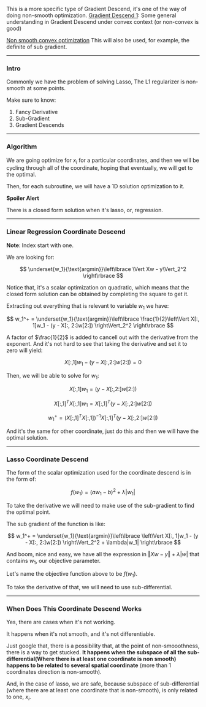 This is a more specific type of Gradient Descend, it's one of the way of doing non-smooth optimization. 
[Gradient Descend 1](../AMATH%20515%20Optimization%20Fundamentals/Gradient%20Descend/Gradient%20Descend%201.md): Some general understanding in Gradient Descend under convex context (or non-convex is good)

[Non smooth convex optimization](../AMATH%20515%20Optimization%20Fundamentals/Proximal%20Gradient%20Descend/Non%20smooth%20convex%20optimization.md)
This will also be used, for example, the definite of sub gradient.

---
### **Intro**
Commonly we have the problem of solving Lasso, The L1 regularizer is non-smooth at some points. 

Make sure to know: 
1. Fancy Derivative 
2. Sub-Gradient 
3. Gradient Descends

---
### **Algorithm**

We are going optimize for $x_i$ for a particular coordinates, and then we will be cycling through all of the coordinate, hoping that eventually, we will get to the optimal. 

Then, for each subroutine, we will have a 1D solution optimization to it. 

**Spoiler Alert**

There is a closed form solution when it's lasso, or, regression. 


---
### **Linear Regression Coordinate Descend**

**Note**: Index start with one. 

We are looking for: 

$$
\underset{w_1}{\text{argmin}}\left\lbrace
    \Vert Xw  - y\Vert_2^2
\right\rbrace
$$

Notice that, it's a scalar optimization on quadratic, which means that the closed form solution can be obtained by completing the square to get it. 

Extracting out everything that is relevant to variable $w_1$ we have: 

$$
w_1^+ = \underset{w_1}{\text{argmin}}\left\lbrace
    \frac{1}{2}\left\Vert
         X[:, 1]w_1 - (y - X[:, 2:]w[2:])
    \right\Vert_2^2
\right\rbrace
$$

A factor of $\frac{1}{2}$ is added to cancell out with the derivative from the exponent. And it's not hard to see that taking the derivative and set it to zero will yield: 

$$
X[:, 1]w_1 - (y - X[:, 2:]w[2:]) = 0
$$

Then, we will be able to solve for $w_1$: 

$$
X[:, 1]w_1 = (y - X[:, 2:]w[2:]) 
$$

$$
X[:, 1]^T X[:, 1]w_1 = X[:, 1]^T(y - X[:, 2:]w[2:]) 
$$

$$
w_1^+ = (X[:, 1]^T X[:, 1])^{-1}X[:, 1]^T(y - X[:, 2:]w[2:]) 
$$

And it's the same for other coordinate, just do this and then we will have the optimal solution. 


---
### **Lasso Coordinate Descend**

The form of the scalar optimization used for the coordinate descend is in the form of: 

$$
f(w_1) = (aw_1 - b)^2 + \lambda |w_1|
$$

To take the derivative we will need to make use of the sub-gradient to find the optimal point. 

The sub gradient of the function is like: 

$$
w_1^+ = \underset{w_1}{\text{argmin}}\left\lbrace
    \left\Vert
         X[:, 1]w_1 - (y - X[:, 2:]w[2:])
    \right\Vert_2^2 + \lambda|w_1|
\right\rbrace
$$

And boom, nice and easy, we have all the expression in $\Vert Xw - y\Vert + \lambda |w|$ that contains $w_1$, our objective parameter. 

Let's name the objective function above to be $f(w_1)$. 

To take the derivative of that, we will need to use sub-differential. 


---
### **When Does This Coordinate Descend Works**

Yes, there are cases when it's not working. 

It happens when it's not smooth, and it's not differentiable. 

Just google that, there is a possibility that, at the point of non-smooothness, there is a way to get stucked. **It happens when the subspace of all the sub-differential(Where there is at least one coordinate is non smooth) happens to be related to several spatial coordinate** (more than 1 coordinates direction is non-smooth). 

And, in the case of lasso, we are safe, because subspace of sub-differential (where there are at least one coordinate that is non-smooth), is only related to one, $x_i$. 


